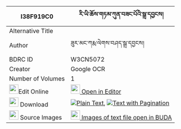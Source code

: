 |I38F919C0|རི་ཡི་ཆོས་གཏམ་ཀུན་བཟང་པོའི་སྒྲ་དབྱངས། 
| --- | --- 
|Alternative Title |
|Author| ཟུར་མང་ཀརྨ་ལེགས་བཤད་སྒྲ་དབྱངས།
|BDRC ID | W3CN5072
|Creator | Google OCR
|Number of Volumes| 1
|<img width="25" src="https://img.icons8.com/color/25/000000/edit-property.png">Edit Online| [<img width="25" src="https://avatars.githubusercontent.com/u/45091458?s=200&v=4"> Open in Editor](http://editor.openpecha.org/I38F919C0)
|<img width="25" src="https://img.icons8.com/fluent/48/000000/download-2.png"/>  Download | [![](https://img.icons8.com/color/20/000000/txt.png)Plain Text](https://github.com/Openpecha/I38F919C0/releases/download/v1/ri_yi_cho_tam_kunzangpo_i_dray_plain_I38F919C0.zip), [![](https://img.icons8.com/color/20/000000/txt.png)Text with Pagination](https://github.com/Openpecha/I38F919C0/releases/download/v1/ri_yi_cho_tam_kunzangpo_i_dray_pages_I38F919C0.zip)
|<img width="25" src="https://img.icons8.com/plasticine/100/000000/pictures-folder.png"/>  Source Images | [<img width="25" src="https://library.bdrc.io/icons/BUDA-small.svg"> Images of text file open in BUDA](https://library.bdrc.io/show/bdr:W3CN5072)